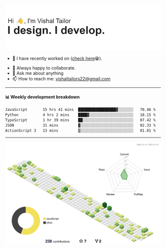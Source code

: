 ![Hi, I'm Vishal Tailor. I design. I develop.](https://github.com/vishaltailors/vishaltailors/blob/main/header.png?raw=true)

- 🔭 I have recently worked on ([check here](https://vishaltailor.com)😁).
<!-- - 🎦 Currently watching: JavaScript: The Hard Parts By Will Sentance. -->
- 👯 Always happy to collaborate.
- 💬 Ask me about anything
- 📫 How to reach me: <a href="mailto:vishaltailors22@gmail.com">vishaltailors22@gmail.com</a>

<hr /> 
<h4>📊 Weekly development breakdown</h4>
<!--START_SECTION:waka-->

```txt
JavaScript       15 hrs 41 mins  █████████████████▓░░░░░░░   70.46 %
Python           4 hrs 2 mins    ████▓░░░░░░░░░░░░░░░░░░░░   18.15 %
TypeScript       1 hr 39 mins    ██░░░░░░░░░░░░░░░░░░░░░░░   07.42 %
JSON             31 mins         ▓░░░░░░░░░░░░░░░░░░░░░░░░   02.33 %
ActionScript 3   13 mins         ▒░░░░░░░░░░░░░░░░░░░░░░░░   01.01 %
```

<!--END_SECTION:waka-->
<hr /> 

![](./profile-3d-contrib/profile-green-animate.svg)
